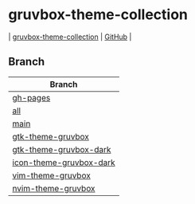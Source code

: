 

# gruvbox-theme-collection

| [gruvbox-theme-collection](https://samwhelp.github.io/gruvbox-theme-collection/) | [GitHub](https://github.com/samwhelp/gruvbox-theme-collection) |


## Branch

| Branch |
| --- |
| [gh-pages](https://github.com/samwhelp/gruvbox-theme-collection/tree/gh-pages) |
| [all](https://github.com/samwhelp/gruvbox-theme-collection/tree/all) |
| [main](https://github.com/samwhelp/gruvbox-theme-collection/tree/main) |
| [gtk-theme-gruvbox](https://github.com/samwhelp/gruvbox-theme-collection/tree/gtk-theme-gruvbox) |
| [gtk-theme-gruvbox-dark](https://github.com/samwhelp/gruvbox-theme-collection/tree/gtk-theme-gruvbox-dark) |
| [icon-theme-gruvbox-dark](https://github.com/samwhelp/gruvbox-theme-collection/tree/icon-theme-gruvbox-dark) |
| [vim-theme-gruvbox](https://github.com/samwhelp/gruvbox-theme-collection/tree/vim-theme-gruvbox) |
| [nvim-theme-gruvbox](https://github.com/samwhelp/gruvbox-theme-collection/tree/nvim-theme-gruvbox) |
